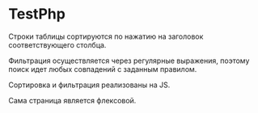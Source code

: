 # TestPhp
Строки таблицы сортируются по нажатию на заголовок соответствующего столбца.

Фильтрация осуществляется через регулярные выражения, поэтому поиск идет любых совпадений с заданным правилом.

Сортировка и фильтрация реализованы на JS.

Сама страница является флексовой.
